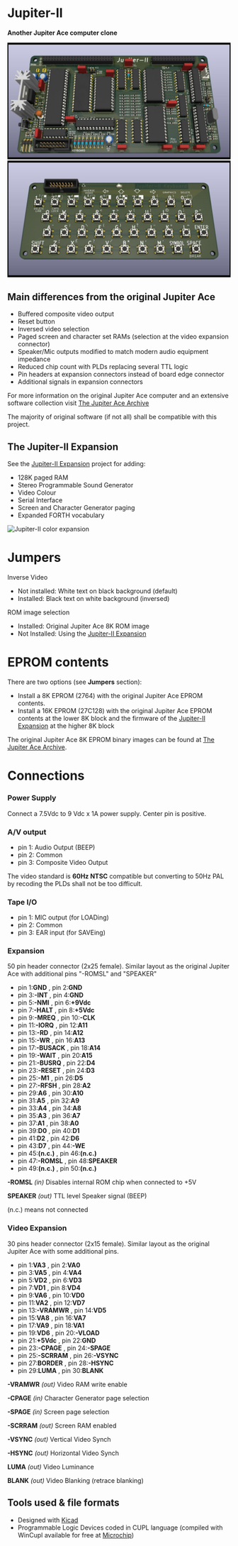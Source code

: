 # Jupiter-II
**Another Jupiter Ace computer clone**

![Jupiter-II KiCAD 3D view](Jupiter-II.jpg)
![Jupiter-II keyboard KiCAD 3D view](Jupiter-II_keyboard/Jupiter-II_keyboard.jpg)

## Main differences from the original Jupiter Ace
* Buffered composite video output
* Reset button
* Inversed video selection
* Paged screen and character set RAMs (selection at the video expansion connector)
* Speaker/Mic outputs modified to match modern audio equipment impedance
* Reduced chip count with PLDs replacing several TTL logic
* Pin headers at expansion connectors instead of board edge connector
* Additional signals in expansion connectors

For more information on the original Jupiter Ace computer and an extensive software collection visit [The Jupiter Ace Archive](http://jupiter-ace.co.uk/)

The majority of original software (if not all) shall be compatible with this project.

## The Jupiter-II Expansion
See the [Jupiter-II Expansion](https://github.com/ricaflops/Jupiter-II-Expansion) project for adding:
- 128K paged RAM
- Stereo Programmable Sound Generator
- Video Colour
- Serial Interface
- Screen and Character Generator paging
- Expanded FORTH vocabulary

![Jupiter-II color expansion](Jupiter-II_keyboard/Jupiter-II_color.jpg)

# Jumpers

Inverse Video
- Not installed: White text on black background (default)
- Installed: Black text on white background (inversed)

ROM image selection
- Installed: Original Jupiter Ace 8K ROM image
- Not Installed: Using the [Jupiter-II Expansion](https://github.com/ricaflops/Jupiter-II-Expansion)

# EPROM contents
There are two options (see **Jumpers** section):
- Install a 8K EPROM (2764) with the original Jupiter Ace EPROM contents.
- Install a 16K EPROM (27C128) with the original Jupiter Ace EPROM contents at the lower 8K block and the firmware of the [Jupiter-II Expansion](https://github.com/ricaflops/Jupiter-II-Expansion) at the higher 8K block 

The original Jupiter Ace 8K EPROM binary images can be found at [The Jupiter Ace Archive](https://www.jupiter-ace.co.uk/).

# Connections

### Power Supply
Connect a 7.5Vdc to 9 Vdc x 1A power supply. Center pin is positive.

### A/V output
- pin 1: Audio Output (BEEP)
- pin 2: Common
- pin 3: Composite Video Output

The video standard is **60Hz NTSC** compatible but converting to 50Hz PAL by recoding the PLDs shall not be too difficult.

### Tape I/O
- pin 1: MIC output (for LOADing)
- pin 2: Common
- pin 3: EAR input (for SAVEing)

### Expansion
50 pin header connector (2x25 female).
Similar layout as the original Jupiter Ace with additional pins "-ROMSL" and "SPEAKER"

* pin 1:**GND** , pin 2:**GND**
* pin 3:**-INT** , pin 4:**GND**
* pin 5:**-NMI** , pin 6:**+9Vdc**
* pin 7:**-HALT** , pin 8:**+5Vdc**
* pin 9:**-MREQ** , pin 10:**-CLK**
* pin 11:**-IORQ** , pin 12:**A11**
* pin 13:**-RD** , pin 14:**A12**
* pin 15:**-WR** , pin 16:**A13**
* pin 17:**-BUSACK** , pin 18:**A14**
* pin 19:**-WAIT** , pin 20:**A15**
* pin 21:**-BUSRQ** , pin 22:**D4**
* pin 23:**-RESET** , pin 24:**D3**
* pin 25:**-M1** , pin 26:**D5**
* pin 27:**-RFSH** , pin 28:**A2**
* pin 29:**A6** , pin 30:**A10**
* pin 31:**A5** , pin 32:**A9**
* pin 33:**A4** , pin 34:**A8**
* pin 35:**A3** , pin 36:**A7**
* pin 37:**A1** , pin 38:**A0**
* pin 39:**D0** , pin 40:**D1**
* pin 41:**D2** , pin 42:**D6**
* pin 43:**D7** , pin 44:**-WE**
* pin 45:**(n.c.)** , pin 46:**(n.c.)**
* pin 47:**-ROMSL** , pin 48:**SPEAKER**
* pin 49:**(n.c.)** , pin 50:**(n.c.)**

**-ROMSL** *(in)* Disables internal ROM chip when connected to +5V

**SPEAKER** *(out)* TTL level Speaker signal (BEEP)

(n.c.) means not connected

### Video Expansion
30 pins header connector (2x15 female).
Similar layout as the original Jupiter Ace with some additional pins.

* pin 1:**VA3** , pin 2:**VA0**
* pin 3:**VA5** , pin 4:**VA4**
* pin 5:**VD2** , pin 6:**VD3**
* pin 7:**VD1** , pin 8:**VD4**
* pin 9:**VA6** , pin 10:**VD0**
* pin 11:**VA2** , pin 12:**VD7**
* pin 13:**-VRAMWR** , pin 14:**VD5**
* pin 15:**VA8** , pin 16:**VA7**
* pin 17:**VA9** , pin 18:**VA1**
* pin 19:**VD6** , pin 20:**-VLOAD**
* pin 21:**+5Vdc** , pin 22:**GND**
* pin 23:**-CPAGE** , pin 24:**-SPAGE**
* pin 25:**-SCRRAM** , pin 26:**-VSYNC**
* pin 27:**BORDER** , pin 28:**-HSYNC**
* pin 29:**LUMA** , pin 30:**BLANK**

**-VRAMWR** *(out)* Video RAM write enable

**-CPAGE** *(in)* Character Generator page selection

**-SPAGE** *(in)* Screen page selection

**-SCRRAM** *(out)* Screen RAM enabled

**-VSYNC** *(out)* Vertical Video Synch

**-HSYNC** *(out)* Horizontal Video Synch

**LUMA** *(out)* Video Luminance

**BLANK** *(out)* Video Blanking (retrace blanking)

## Tools used & file formats
* Designed with [Kicad](https://www.kicad-pcb.org/)
* Programmable Logic Devices coded in CUPL language (compiled with WinCupl available for free at [Microchip](https://www.microchip.com/))
